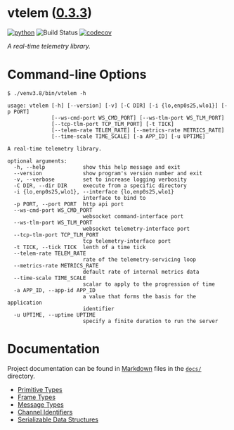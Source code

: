 <!--
    =====================================
    generator=datazen
    version=2.0.0
    hash=da6d2a473573e5f220c1e6d675fcfc15
    =====================================
-->

# vtelem ([0.3.3](https://pypi.org/project/vtelem/))

[![python](https://img.shields.io/pypi/pyversions/vtelem.svg)](https://pypi.org/project/vtelem/)
![Build Status](https://github.com/vkottler/vtelem/workflows/Python%20package/badge.svg)
[![codecov](https://codecov.io/gh/vkottler/vtelem/branch/master/graphs/badge.svg?branch=master)](https://codecov.io/github/vkottler/vtelem)

*A real-time telemetry library.*

# Command-line Options

```
$ ./venv3.8/bin/vtelem -h

usage: vtelem [-h] [--version] [-v] [-C DIR] [-i {lo,enp0s25,wlo1}] [-p PORT]
              [--ws-cmd-port WS_CMD_PORT] [--ws-tlm-port WS_TLM_PORT]
              [--tcp-tlm-port TCP_TLM_PORT] [-t TICK]
              [--telem-rate TELEM_RATE] [--metrics-rate METRICS_RATE]
              [--time-scale TIME_SCALE] [-a APP_ID] [-u UPTIME]

A real-time telemetry library.

optional arguments:
  -h, --help            show this help message and exit
  --version             show program's version number and exit
  -v, --verbose         set to increase logging verbosity
  -C DIR, --dir DIR     execute from a specific directory
  -i {lo,enp0s25,wlo1}, --interface {lo,enp0s25,wlo1}
                        interface to bind to
  -p PORT, --port PORT  http api port
  --ws-cmd-port WS_CMD_PORT
                        websocket command-interface port
  --ws-tlm-port WS_TLM_PORT
                        websocket telemetry-interface port
  --tcp-tlm-port TCP_TLM_PORT
                        tcp telemetry-interface port
  -t TICK, --tick TICK  lenth of a time tick
  --telem-rate TELEM_RATE
                        rate of the telemetry-servicing loop
  --metrics-rate METRICS_RATE
                        default rate of internal metrics data
  --time-scale TIME_SCALE
                        scalar to apply to the progression of time
  -a APP_ID, --app-id APP_ID
                        a value that forms the basis for the application
                        identifier
  -u UPTIME, --uptime UPTIME
                        specify a finite duration to run the server

```

# Documentation

Project documentation can be found in
[Markdown](https://www.markdownguide.org/) files in the [`docs/`](docs)
directory.

* [Primitive Types](docs/primitive.md)
* [Frame Types](docs/message.md)
* [Message Types](docs/message_type.md)
* [Channel Identifiers](docs/channel_identifier.md)
* [Serializable Data Structures](docs/serializable.md)
